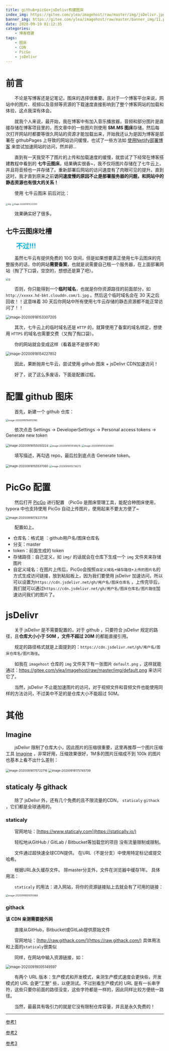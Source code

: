 ```yaml
---
title: github+picGo+jsDelivr构建图床
index_img: https://gitee.com/ylea/imagehost/raw/master/img/jsDelivr.jpg
banner_img: https://gitee.com/ylea/imagehost/raw/master/banner_img/11.png
date: 2020-09-19 01:12:35
categories:
    - 博客搭建
tags:
    - 图床
    - CDN
    - PicGo
    - jsDelivr
---
```


# 前言

&emsp;&emsp;不论是写博客还是记笔记，图床的选择很重要。且对于一个博客平台来说，网站中的图片、视频以及音频等资源的下载速度直接影响到了整个博客网站的加载和体验，这点我深有体会。


&emsp;&emsp;就我个人来说，最开始，我在博客中有加入音乐播放器，音频和部分图片是直接存储在博客项目里的，而文章中的一些图片则使用 **SM.MS 图床**存储，然后每次打开网站时都要等很久网站的资源才能加载出来，开始我还认为是因为博客是部署在 githubPages 上导致的网站访问缓慢，也试了一些方法如 [使用Netlify部署博客](https://yleave.top/2020/09/12/%E5%8D%9A%E5%AE%A2%E6%90%AD%E5%BB%BA/%E4%BD%BF%E7%94%A8Netlify%E9%83%A8%E7%BD%B2%E5%8D%9A%E5%AE%A2/) 来尝试加速网站的访问，然并卵...

&emsp;&emsp;直到有一天我受不了图片的上传和加载速度的缓慢，就尝试了下经常在博客搭建教程中看到的 **七牛云图床**。结果确实很香~，我不仅将图片存储在了七牛云上，并且将音频也一并存储了。重新部署后网站的访问速度有了肉眼可见的提升。直到这时，我才直到原来之前**访问速度慢的原因不止是部署服务器的问题，和网站中的静态资源也有很大的关系！** 

&emsp;&emsp;使用 七牛云图床 前后对比：

<img src="https://i.loli.net/2020/09/18/IcYpjFWJnC6Kmft.png" alt="img" style="zoom: 40%;" /> <img src="https://i.loli.net/2020/09/18/1GJKUjIVdBLrTno.png" alt="image-20200918152333510" style="zoom:40%;" />

&emsp;&emsp;效果确实好了很多。



## 七牛云图床吐槽


&emsp;&emsp;<font color="skyblye" style="font-size:150%;font-weight:bold"> 不过!!! </font>

&emsp;&emsp;虽然七牛云有提供免费的 10G 空间，但是如果想要真正使用七牛云图床的完整服务的话，你的网站**需要备案**，也就是说需要自己租一个服务器，在上面部署网站（掏了下口袋，空空的，想想还是算了吧）。

<img src="https://i.loli.net/2020/09/18/Ei4Smw3g5lD8M2I.jpg" alt="穷" style="zoom:50%;" />

&emsp;&emsp;否则，你只能得到一个**临时域名**，也就是你你资源路径的前面部分，如 `http://xxxxx.hd-bkt.clouddn.com/1.jpg` 。然后这个临时域名会在 30 天之后回收！！这意味着 30 天后你网站中所有使用七牛云存储的静态资源都不能正常访问了！！

<img src="https://i.loli.net/2020/09/18/meyl9OXUJAZu2xr.png" alt="image-20200918153307205" style="zoom:80%;" />

&emsp;&emsp;其次，七牛云上的临时域名还是 `HTTP` 的，就算使用了备案的域名绑定，想使用 `HTTPS` 的域名也需要交费（又掏了掏口袋）。

&emsp;&emsp;你的网站就会变成这样（看着是不是很不爽）

<img src="https://i.loli.net/2020/09/18/9jygoJbrIdp4q7l.png" alt="image-20200918154227852" style="zoom:80%;" />

&emsp;&emsp;因此，果断抛弃七牛云，尝试使用 github 图床 + jsDelivr CDN加速访问！



&emsp;&emsp;好了，说了这么多废话，下面是配置过程。

# 配置 github 图床

&emsp;&emsp;首先，新建一个 github 仓库：

<img src="https://i.loli.net/2020/09/18/uk7X3qAhBJTIzNQ.png" alt="image-20200918154812090" style="zoom: 50%;" />

&emsp;&emsp;依次点击 Settings -> DeveloperSettings -> Personal access tokens ->  Generate new token



<img src="https://i.loli.net/2020/09/18/ZzsiVL1nSIbkKlH.png" alt="image-20200918155050224" style="zoom: 67%;" /> <img src="https://i.loli.net/2020/09/18/GKp6XhkMWPgnaoT.png" alt="image-20200918155149215" style="zoom:50%;" /> <img src="https://i.loli.net/2020/09/18/A6iyYX3ObQLZraI.png" alt="image-20200918155324860" style="zoom:50%;" />

&emsp;&emsp;填写描述，再勾选 repo，最后拉到底点击 Generate token。

<img src="https://i.loli.net/2020/09/18/w2dSAbWyuz6QXF8.png" alt="image-20200918155537060" style="zoom:67%;" /> 

<img src="https://i.loli.net/2020/09/18/raUQvJ4lgGb7R1y.png" alt="image-20200918155736272" style="zoom:50%;" /> 



# PicGo 配置

&emsp;&emsp;然后打开 [PicGo](https://github.com/Molunerfinn/picgo/releases) 进行配置 （PicGo 是图床管理工具，能配合种图床使用，typora 中也支持使用 PicGo 自动上传图片，使用起来不要太方便了~

<img src="https://gitee.com/ylea/imagehost/raw/master/img/image-20200918174221758.png" alt="image-20200918174221758" style="zoom: 67%;" />

&emsp;&emsp;配置如上。

- 仓库名：格式是 ：github用户名/图床仓库名
- 分支：master
- token：前面生成的 token
- 存储路径：自己定义，如 `img/` 的话就会在仓库下生成一个 `img` 文件夹来存储图片
- 自定义域名：在图片上传后，PicGo会按照`自定义域名+储存路径+上传的图片名`的方式生成访问链接，放到粘贴板上，因为我们要使用 jsDelivr 加速访问，所以可以设置为`https://cdn.jsdelivr.net/gh/用户名/图床仓库名` ，上传完毕后，我们就可以通过`https://cdn.jsdelivr.net/gh/用户名/图床仓库名/图片路径`加速访问我们的图片了。

# jsDelivr

&emsp;&emsp;关于 jsDelivr 是不需要配置的，对于 github ，只要符合 jsDelivr 规定的路径，且**仓库大小小于 50M ，文件不超过 20M** 的都能直接引用。

&emsp;&emsp;规定的路径格式就是上面提到的：`https://cdn.jsdelivr.net/gh/用户名/图床仓库名/图片路径`。

&emsp;&emsp;如我在 `imagehost` 仓库的 `img` 文件夹下有一张图片 `default.png` ，这样就能通过：https://gitee.com/ylea/imagehost/raw/master/img/default.png 来访问它了。



&emsp;&emsp;当然，jsDelivr 不止能加速图片的访问，对于视频文件和音频文件也能使用同样的方法访问，不过美中不足的是仓库大小不能超过 50M。



# 其他

## Imagine

&emsp;&emsp;jsDelivr 限制了仓库大小，因此图片的压缩很重要，这里再推荐一个图片压缩工具 [Imagine](https://github.com/meowtec/Imagine) ，非常好用，压缩效果很好，1M多的图片压缩成不到 100k 的图片也基本上看不出什么差别：

<img src="https://gitee.com/ylea/imagehost/raw/master/img/image-20200918175722716.png" alt="image-20200918175722716" style="zoom: 67%;" />

<img src="https://gitee.com/ylea/imagehost/raw/master/img/image-20200918175745739.png" alt="image-20200918175745739" style="zoom:67%;" />



## staticaly 与 githack

&emsp;&emsp;除了 jsDelivr 外，还有几个免费的且不限流量的CDN， `staticaly` `githack` ，它们都是全球通用的。

### staticaly

&emsp;&emsp;官网地址：[https://www.staticaly.com](https://statically.io/)

&emsp;&emsp;轻松地从GitHub / GitLab / Bitbucket等加载您的项目 没有流量限制或限制。

&emsp;&emsp;文件通过超快速全球CDN提供。 在URL（不是分支）中使用特定标记或提交哈希。

&emsp;&emsp;根据URL永久缓存文件。 除master分支外，文件在浏览器中缓存1年。 具体用法：

&emsp;&emsp;`staticaly` 的用法：进入网站，将你的资源链接贴上去就会有了可用的链接：

<img src="https://gitee.com/ylea/imagehost/raw/master/img/image-20200919005010468.png" alt="image-20200919005010468" style="zoom: 50%;" />

### githack

**该 CDN 亲测需要接外网**

&emsp;&emsp;直接从GitHub，Bitbucket或GitLab提供原始文件

&emsp;&emsp;官网地址：[http://raw.githack.com/](https://raw.githack.com/) 具体用法和上面的`staticaly`很类似

&emsp;&emsp;同样，在网站中输入资源链接，如：

<img src="https://gitee.com/ylea/imagehost/raw/master/img/image-20200919005149597.png" alt="image-20200919005149597" style="zoom: 80%;" />

&emsp;&emsp;有两个 URL 版本：生产模式和开发模式，亲测生产模式速度会更快些，开发模式的 URL 会更“工整” 些，以便测试。不过别看生产模式的 URL 是有一长串字符，这些只要你前面的路径没变，这些字符都是一样的，因此同样比较方便统一路径。

&emsp;&emsp;当然，最最具有吸引力的就是它没有限制仓库容量，并且是永久免费的！



---

[参考1](https://blog.csdn.net/qq_36759224/article/details/98058240)

[参考2](https://www.itrhx.com/2019/02/10/A18-free-cdn/)

[参考3](https://www.cnblogs.com/lfri/p/12212878.html)


